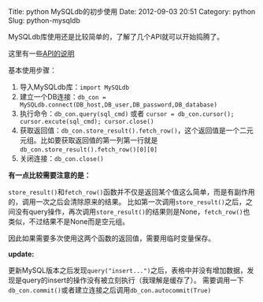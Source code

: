 Title: python MySQLdb的初步使用
Date: 2012-09-03 20:51
Category: python
Slug: python-mysqldb

MySQLdb库使用还是比较简单的，了解了几个API就可以开始捣腾了。

这里有一些[API的说明](http://mysql-python.sourceforge.net/MySQLdb.html#connection-objects)

基本使用步骤：

1.  导入MySQLdb库：`import MySQLdb`
2.  建立一个DB连接：`db_con = MySQLdb.connect(DB_host,DB_user,DB_password,DB_database)`
3.  执行命令：`db_con.query(sql_cmd)` 或者 `cursor = db_con.cursor(); cursor.excute(sql_cmd); cursor.close()`
4.  获取返回值：`db_con.store_result().fetch_row()`，这个返回值是一个二元元组。比如要获取返回值的第一列第一行就是`db_con.store_result().fetch_row()[0][0]`
5.  关闭连接：`db_con.close()`

**有一点比较需要注意的是：**

`store_result()`和`fetch_row()`函数并不仅是返回某个值这么简单，而是有副作用的，调用一次之后会清除原来的结果。
比如第一次调用`store_result()`之后，之间没有query操作，再次调用`store_result()`的结果则是None，`fetch_row()`也类似，不过结果不是None而是空元组。

因此如果需要多次使用这两个函数的返回值，需要用临时变量保存。

**update:**

更新MySQL版本之后发现`query("insert...")`之后，表格中并没有增加数据，发现是query的insert的操作没有被立刻执行（我理解是缓存了）。 
需要调用一下`db_con.commit()`或者建立连接之后调用`db_con.autocommit(True)`

